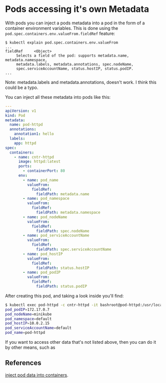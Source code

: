 # Pods accessing it's own Metadata

With pods you can inject a pods metadata into a pod in the form of a container environment variables. This is done using the `pod.spec.containers.env.valueFrom.fieldRef` feature:

```
$ kubectl explain pod.spec.containers.env.valueFrom
...
fieldRef     <Object>
     Selects a field of the pod: supports metadata.name, metadata.namespace,
     metadata.labels, metadata.annotations, spec.nodeName,
     spec.serviceAccountName, status.hostIP, status.podIP.
...
```
Note: metadata.labels and metadata.annotations, doesn't work. I think this could be a typo. 


You can inject all these metadata into pods like this:


```yaml
---
apiVersion: v1
kind: Pod
metadata:
  name: pod-httpd
  annotations:
    annotation1: hello
  labels:
    app: httpd
spec:
  containers:
    - name: cntr-httpd
      image: httpd:latest
      ports:
        - containerPort: 80
      env:  
        - name: pod_name
          valueFrom:
            fieldRef:
              fieldPath: metadata.name
        - name: pod_namespace
          valueFrom:
            fieldRef:
              fieldPath: metadata.namespace
        - name: pod_nodeName
          valueFrom:
            fieldRef:
              fieldPath: spec.nodeName
        - name: pod_serviceAccountName
          valueFrom:
            fieldRef:
              fieldPath: spec.serviceAccountName
        - name: pod_hostIP
          valueFrom:
            fieldRef:
              fieldPath: status.hostIP
        - name: pod_podIP
          valueFrom:
            fieldRef:
              fieldPath: status.podIP
```

After creating this pod, and taking a look inside you'll find:


```bash
$ kubectl exec pod-httpd -c cntr-httpd -it bashroot@pod-httpd:/usr/local/apache2# env | grep '^pod'
pod_podIP=172.17.0.7
pod_nodeName=minikube
pod_namespace=default
pod_hostIP=10.0.2.15
pod_serviceAccountName=default
pod_name=pod-httpd
```

If you want to access other data that's not listed above, then you can do it by other means, such as 


## References
[inject pod data into containers](https://kubernetes.io/docs/tasks/inject-data-application/environment-variable-expose-pod-information/).



